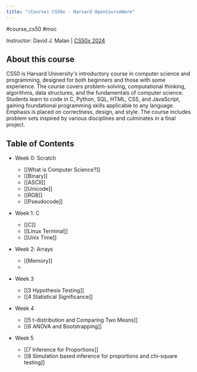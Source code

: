 ```yaml
---
title: "(Course) CS50x - Harvard OpenCourseWare"
---
```

#course_cs50 #moc

Instructor: David J. Malan | [CS50x 2024](https://cs50.harvard.edu/x/2024/)

## About this course
CS50 is Harvard University's introductory course in computer science and programming, designed for both beginners and those with some experience. The course covers problem-solving, computational thinking, algorithms, data structures, and the fundamentals of computer science. Students learn to code in C, Python, SQL, HTML, CSS, and JavaScript, gaining foundational programming skills applicable to any language. Emphasis is placed on correctness, design, and style. The course includes problem sets inspired by various disciplines and culminates in a final project.

## Table of Contents

- Week 0: Scratch
    - [[What is Computer Science?]]
    - [[Binary]]
    - [[ASCII]]
    - [[Unicode]]
    - [[RGB]]
    - [[Pseudocode]]

- Week 1: C
    - [[C]]
    - [[Linux Terminal]]
    - [[Unix Time]]

- Week 2: Arrays
    - [[Memory]]
    - 

- Week 3
    - [[3 Hypothesis Testing]]
    - [[4 Statistical Significance]]

- Week 4
    - [[5 t-distribution and Comparing Two Means]]
    - [[6 ANOVA and Bootstrapping]]

- Week 5
    - [[7 Inference for Proportions]]
    - [[8 Simulation based inference for proportions and chi-square testing]]
